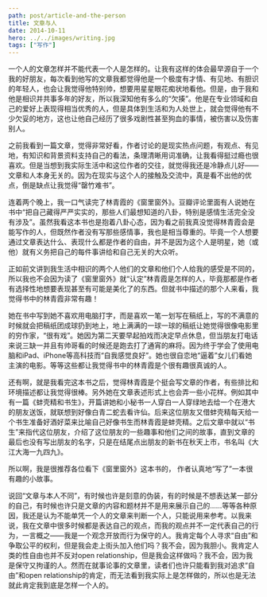 ```yaml
---
path: post/article-and-the-person
title: 文章与人
date: 2014-10-11
hero: ../../images/writing.jpg
tags: ["写作"]
---
```


一个人的文章怎样并不能代表一个人是怎样的。让我有这样的体会最早源自于一个我的好朋友，每次看到他写的文章我都觉得他是一个极度有才情、有见地、有胆识的年轻人，也会让我觉得他特别帅，想要用星星眼花痴状地看他。但是，由于我和他是相识并共事多年的好友，所以我深知他有多么的“欠揍”。他是在专业领域和自己的爱好上表现得相当优秀的人，但是具体到生活和为人处世上，就会觉得他有不少欠妥的地方，这也让他自己经历了很多戏剧性甚至狗血的事情，被伤害以及伤害别人。

之前我看到一篇文章，觉得非常好看，作者讨论的是现实热点问题，有观点、有见地，有知识和背景资料支持自己的看法，条理清晰用词准确，让我看得挺过瘾也很喜欢。但是当想到我实际生活中和这位作者的交往，就觉得我还是冷静点儿好——文章和人本身无关的。因为在现实与这个人的接触及交流中，真是看不出他的优点，倒是缺点让我觉得“罄竹难书”。

连着两个晚上，我一口气读完了林青霞的《窗里窗外》。豆瓣评论里面有人说她在书中“把自己藏得严严实实的，那些人们最想知道的八卦，特别是感情生活完全没有涉及”。虽然我看这本书也是抱着八卦心态，因为看之前我真没觉得林青霞会是能写作的人，但既然作者没有写那些感情事，我也是相当尊重的。毕竟一个人想要通过文章表达什么、表现什么都是作者的自由，并不是因为这个人是明星，她（或他）就有义务把自己的每件事讲给和自己无关的大众听。

正如前文讲到我生活中相识的两个人他们的文章和他们个人给我的感受是不同的，所以我也不会因为读了《窗里窗外》就“认定”林青霞是怎样的人，毕竟那都是作者有选择性地想要表现甚至有可能是美化了的东西。但就书中描述的那个人来看，我觉得书中的林青霞非常有趣！

她在书中写到她不喜欢用电脑打字，而是喜欢一笔一划写在稿纸上，写的不满意的时候就会把稿纸团成球扔到地上，地上满满的一球一球的稿纸让她觉得很像电影里的穷作家，“很有戏”。她因为第二天要早起拍戏而决定早点休息，但当朋友打电话来说三缺一并且有帅哥看的时候还是跑去打了通宵的麻将。因为终于学会了使用电脑和iPad、iPhone等高科技而“自我感觉良好”。她也很自恋地“逼着”女儿们看她主演的电影。等等这些都让我觉得书中的林青霞是个很有趣很真诚的人。

还有啊，就是我看完这本书之后，觉得林青霞是个挺会写文章的作者，有些排比和环境描述都让我觉得很棒。另外她在文章表述形式上也会弄一些小花样。例如其中有一篇《蚌壳精和书生》，开篇讲她和小秘书一人穿白一人穿绿地去给一个在港大的朋友送饭，就联想到好像白青二蛇去看许仙。后来这位朋友又借蚌壳精每天给一个书生准备好酒好菜来比喻自己好像书生而林青霞是蚌壳精。之后文章中就以“书生”来指代这位朋友，介绍了这位朋友的一些趣事和他们之间的故事，直到文章的最后也没有写出朋友的名字，只是在结尾点出朋友的新书在秋天上市，书名叫《大江大海一九四九》。

所以啊，我是很推荐各位看下《窗里窗外》这本书的， 作者认真地“写了”一本很有趣的小故事。

说回“文章与本人不同”，有时候也许是刻意的伪装，有的时候是不想表达某一部分的自己，有时候也许只是文章的内容和题材并不是用来展示自己的……等等各种原因，我还是认为不能单凭一个人的文章来判断一个人，只能说用来参考。以我来说，我在文章中很多时候都是表达自己的观点，而我的观点并不一定代表自己的行为，一言概之——我是一个观念开放而行为保守的人。我肯定每个人寻求“自由”和争取公平的权利，但是我会走上街头加入他们吗？我不会，因为我胆小。我肯定人类的性自由也并不反对open relationship，但是我会这样做吗？我不会，因为我是保守又拘谨的人。然而在就事论事的文章里，读者们也许只能看到我对追求“自由”和open relationship的肯定，而无法看到我实际上是怎样做的，所以也是无法就此肯定我到底是怎样一个人的。
